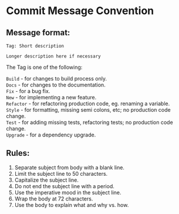 # Commit Message Convention

## Message format:
```
Tag: Short description

Longer description here if necessary
```

The Tag is one of the following:

`Build` - for changes to build process only.<br>
`Docs` - for changes to the documentation.<br>
`Fix` - for a bug fix.<br>
`New` - for implementing a new feature.<br>
`Refactor` - for refactoring production code, eg. renaming a variable.<br>
`Style` - for formatting, missing semi colons, etc; no production code change.<br>
`Test` - for adding missing tests, refactoring tests; no production code change.<br>
`Upgrade` - for a dependency upgrade.<br>

## Rules:
1. Separate subject from body with a blank line.
1. Limit the subject line to 50 characters.
1. Capitalize the subject line.
1. Do not end the subject line with a period.
1. Use the imperative mood in the subject line.
1. Wrap the body at 72 characters.
1. Use the body to explain what and why vs. how.
